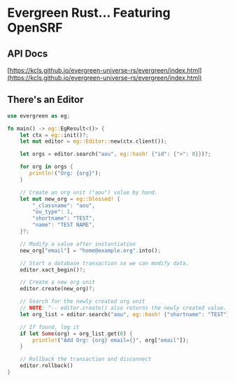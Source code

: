 # Evergreen Rust...  Featuring OpenSRF

## API Docs

[https://kcls.github.io/evergreen-universe-rs/evergreen/index.html](https://kcls.github.io/evergreen-universe-rs/evergreen/index.html)

## There's an Editor

```rs
use evergreen as eg;

fn main() -> eg::EgResult<()> {
    let ctx = eg::init()?;
    let mut editor = eg::Editor::new(ctx.client());

    let orgs = editor.search("aou", eg::hash! {"id": {">": 0}})?;

    for org in orgs {
       println!("Org: {org}");
    }

    // Create an org unit ("aou") value by hand.
    let mut new_org = eg::blessed! {
        "_classname": "aou",
        "ou_type": 1,
        "shortname": "TEST",
        "name": "TEST NAME",
    }?;

    // Modify a value after instantiation
    new_org["email"] = "home@example.org".into();

    // Start a database transaction so we can modify data.
    editor.xact_begin()?;

    // Create a new org unit
    editor.create(new_org)?;

    // Search for the newly created org unit
    // NOTE: ^-- editor.create() also returns the newly created value.
    let org_list = editor.search("aou", eg::hash! {"shortname": "TEST"})?;

    // If found, log it
    if let Some(org) = org_list.get(0) {
        println!("Add Org: {org} email={}", org["email"]);
    }

    // Rollback the transaction and disconnect
    editor.rollback()
}
```

